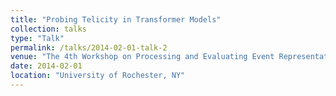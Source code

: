 ```yaml
---
title: "Probing Telicity in Transformer Models"
collection: talks
type: "Talk"
permalink: /talks/2014-02-01-talk-2
venue: "The 4th Workshop on Processing and Evaluating Event Representations(PEER)"
date: 2014-02-01
location: "University of Rochester, NY"
---
```

